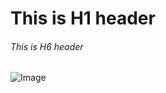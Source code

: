 # This is H1 header
###### This is H6 header


![Image](https://octodex.github.com/images/hula_loop_octodex03.gif)
